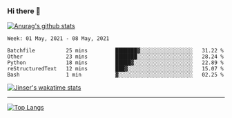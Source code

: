 ### Hi there 👋

[![Anurag's github stats](https://github-readme-stats.vercel.app/api?username=jinserrr&show_icons=true)](https://github.com/anuraghazra/github-readme-stats)


<!--START_SECTION:waka-->
```text
Week: 01 May, 2021 - 08 May, 2021

Batchfile          25 mins         ███████▓░░░░░░░░░░░░░░░░░   31.22 % 
Other              23 mins         ███████░░░░░░░░░░░░░░░░░░   28.24 % 
Python             18 mins         █████▓░░░░░░░░░░░░░░░░░░░   22.89 % 
reStructuredText   12 mins         ███▓░░░░░░░░░░░░░░░░░░░░░   15.07 % 
Bash               1 min           ▓░░░░░░░░░░░░░░░░░░░░░░░░   02.25 % 
```
<!--END_SECTION:waka-->

[![Jinser's wakatime stats](https://github-readme-stats.vercel.app/api/wakatime?username=jinser)](https://github.com/anuraghazra/github-readme-stats)

***

[![Top Langs](https://github-readme-stats.vercel.app/api/top-langs/?username=jinserrr)](https://github.com/anuraghazra/github-readme-stats)
